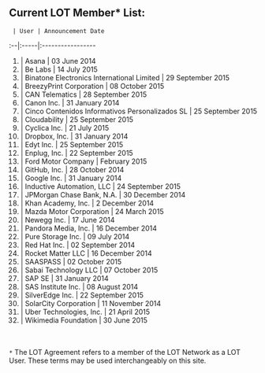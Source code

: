 ## Current LOT Member* List:

 	 | User | Announcement Date
:--|:-----|:----------------- 	
1. | Asana | 03 June 2014
2. | Be Labs | 14 July 2015
3. | Binatone Electronics International Limited | 29 September 2015
4. | BreezyPrint Corporation | 08 October 2015
5. | CAN Telematics | 28 September 2015
6. |	Canon Inc. | 31 January 2014
7. | Cinco Contenidos Informativos Personalizados SL | 25 September 2015
8. | Cloudability | 25 September 2015
9. | Cyclica Inc. | 21 July 2015
10. |	Dropbox, Inc. | 31 January 2014
11. | Edyt Inc. | 25 September 2015
12. | Enplug, Inc. | 22 September 2015
13. | Ford Motor Company | February 2015
14. |	GitHub, Inc. | 28 October 2014
15. |	Google Inc. | 31 January 2014
16. | Inductive Automation, LLC | 24 September 2015
17. | JPMorgan Chase Bank, N.A. | 30 December 2014
18. |	Khan Academy, Inc. | 2 December 2014
19. | Mazda Motor Corporation | 24 March 2015
20. |	Newegg Inc. | 17 June 2014
21. | Pandora Media, Inc. | 16 December 2014 
22. |	Pure Storage Inc. | 09 July 2014
23. |	Red Hat Inc. | 02 September 2014
24. | Rocket Matter LLC | 16 December 2014
25. | SAASPASS | 02 October 2015
26. | Sabai Technology LLC | 07 October 2015
27. |	SAP SE | 31 January 2014
28. |	SAS Institute Inc. | 08 August 2014
29. | SilverEdge Inc. | 22 September 2015
30. |	SolarCity Corporation | 11 November 2014
31. | Uber Technologies, Inc. | 21 April 2015
32. | Wikimedia Foundation | 30 June 2015

<br><br>`*` The LOT Agreement refers to a member of the LOT Network as a LOT User. These terms may be used interchangeably on this site. 
